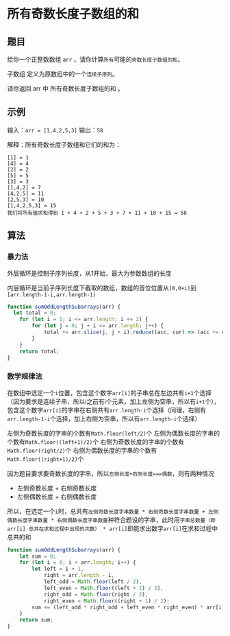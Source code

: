 <!--
 * @Author: Sunly
 * @Date: 2020-10-10 18:31:45
 * @LastEditTime: 2020-10-12 11:19:41
 * @LastEditors: Sunly
 * @Description: 
 * @FilePath: \Leetcode\note\数组\017.所有奇数长度子数组的和.1588.MD
-->
# 所有奇数长度子数组的和

## 题目

给你一个正整数数组 `arr` ，请你计算`所有`可能的`奇数长度子数组的和`。

子数组 定义为原数组中的一个`连续子序列`。

请你返回 arr 中 所有奇数长度子数组的和 。

## 示例

输入：`arr = [1,4,2,5,3]`
输出：`58`

解释：所有奇数长度子数组和它们的和为：
```
[1] = 1
[4] = 4
[2] = 2
[5] = 5
[3] = 3
[1,4,2] = 7
[4,2,5] = 11
[2,5,3] = 10
[1,4,2,5,3] = 15
我们将所有值求和得到 1 + 4 + 2 + 5 + 3 + 7 + 11 + 10 + 15 = 58
```

## 算法

### 暴力法

外层循环是控制子序列长度，从1开始，最大为参数数组的长度

内层循环是当前子序列长度下截取的数组，数组的首位位置从`[0,0+i)`到`[arr.length-1-i,arr.length-1)`

```js
function sumOddLengthSubarrays(arr) {
  let total = 0;
	for (let i = 1; i <= arr.length; i += 2) {
		for (let j = 0; j + i <= arr.length; j++) {
			total += arr.slice(j, j + i).reduce((acc, cur) => (acc += cur));
		}
	}
	return total;
}
```

### 数学规律法

在数组中选定一个`i`位置，包含这个数字`arr[i]`的子串总在左边共有`i+1`个选择（因为要求是连续子串，所以i之前有i个元素，加上左侧为空串，所以有`i+1`个），包含这个数字`arr[i]`的字串在右侧共有`arr.length-i`个选择（同理，右侧有`arr.length-1-i`个选择，加上右侧为空串，所以有`arr.length-i`个选择）

左侧为奇数长度的字串的个数有`Math.floor(left/2)`个
左侧为偶数长度的字串的个数有`Math.floor((left+1)/2)`个
右侧为奇数长度的字串的个数有`Math.floor(right/2)`个
右侧为偶数长度的字串的个数有`Math.floor((right+1)/2)`个

因为题目要求要奇数长度的字串，所以`左侧长度+右侧长度===偶数`，则有两种情况

- 左侧奇数长度 + 右侧奇数长度
- 左侧偶数长度 + 右侧偶数长度

所以，在选定一个`i`时，总共有`左侧奇数长度字串数量 * 右侧奇数长度字串数量 + 左侧偶数长度字串数量 * 右侧偶数长度字串数量`种符合题设的字串，此时用`字串总数量（即 arr[i] 总共在求和过程中出现的次数） * arr[i]`即能求出数字`arr[i]`在求和过程中总共的和

```js
function sumOddLengthSubarrays(arr) {
	let sum = 0;
	for (let i = 0; i < arr.length; i++) {
		let left = i + 1,
			right = arr.length - i,
			left_odd = Math.floor(left / 2),
			left_even = Math.floor((left + 1) / 2),
			right_odd = Math.floor(right / 2),
			right_even = Math.floor((right + 1) / 2);
		sum += (left_odd * right_odd + left_even * right_even) * arr[i];
	}
	return sum;
}
```